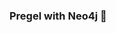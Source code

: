 ### Pregel with Neo4j 🚀



































































































































 


















































